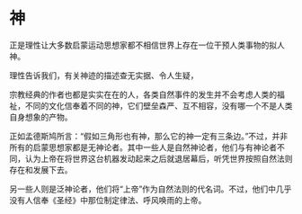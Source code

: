 # 神

正是理性让大多数启蒙运动思想家都不相信世界上存在一位干预人类事物的拟人神。

理性告诉我们，有关神迹的描述查无实据、令人生疑，

宗教经典的作者也都是实实在在的人，各类自然事件的发生并不会考虑人类的福祉，不同的文化信奉着不同的神，它们壁垒森严、互不相容，没有哪一个不是人类自身想象的产物。

正如孟德斯鸠所言：“假如三角形也有神，那么它的神一定有三条边。”不过，并非所有的启蒙思想家都是无神论者。其中一些人是自然神论者，他们与有神论者不同，认为上帝在将世界这台机器发动起来之后就退居幕后，听凭世界按照自然法则存在和发展下去。

另一些人则是泛神论者，他们将“上帝”作为自然法则的代名词。不过，他们中几乎没有人信奉《圣经》中那位制定律法、呼风唤雨的上帝。